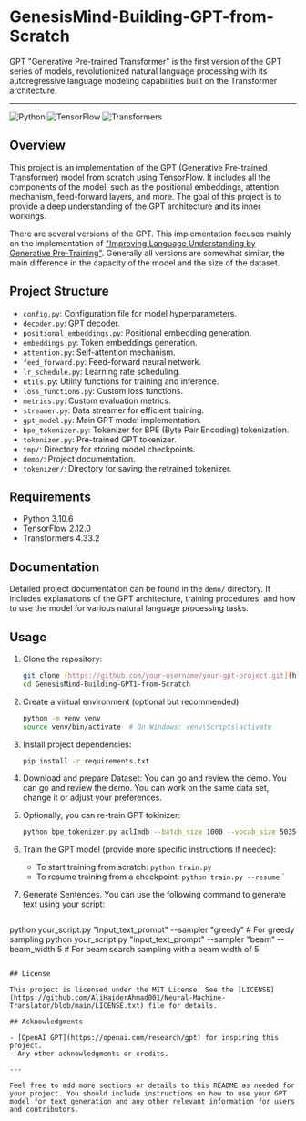 # GenesisMind-Building-GPT-from-Scratch

GPT "Generative Pre-trained Transformer" is the first version of the GPT series of models, revolutionized natural language processing with its autoregressive language modeling capabilities built on the Transformer architecture.

---

![Python](https://img.shields.io/badge/python-3.10.6-blue.svg)
![TensorFlow](https://img.shields.io/badge/tensorflow-2.12.0-orange.svg)
![Transformers](https://img.shields.io/badge/transformers-required-green.svg)

## Overview

This project is an implementation of the GPT (Generative Pre-trained Transformer) model from scratch using TensorFlow. It includes all the components of the model, such as the positional embeddings, attention mechanism, feed-forward layers, and more. The goal of this project is to provide a deep understanding of the GPT architecture and its inner workings. 

There are several versions of the GPT. This implementation focuses mainly on the implementation of ["Improving Language Understanding by Generative Pre-Training"](https://www.semanticscholar.org/paper/Improving-Language-Understanding-by-Generative-Radford-Narasimhan/cd18800a0fe0b668a1cc19f2ec95b5003d0a5035). Generally all versions are somewhat similar, the main difference in the capacity of the model and the size of the dataset.

## Project Structure

- `config.py`: Configuration file for model hyperparameters.
- `decoder.py`: GPT decoder.
- `positional_embeddings.py`: Positional embedding generation.
- `embeddings.py`: Token embeddings generation.
- `attention.py`: Self-attention mechanism.
- `feed_forward.py`: Feed-forward neural network.
- `lr_schedule.py`: Learning rate scheduling.
- `utils.py`: Utility functions for training and inference.
- `loss_functions.py`: Custom loss functions.
- `metrics.py`: Custom evaluation metrics.
- `streamer.py`: Data streamer for efficient training.
- `gpt_model.py`: Main GPT model implementation.
- `bpe_tokenizer.py`: Tokenizer for BPE (Byte Pair Encoding) tokenization.
- `tokenizer.py`: Pre-trained GPT tokenizer.
- `tmp/`: Directory for storing model checkpoints.
- `demo/`: Project documentation.
- `tokenizer/`: Directory for saving the retrained tokenizer.

## Requirements

- Python 3.10.6
- TensorFlow 2.12.0
- Transformers 4.33.2 

## Documentation

Detailed project documentation can be found in the `demo/` directory. It includes explanations of the GPT architecture, training procedures, and how to use the model for various natural language processing tasks.

## Usage

1. Clone the repository:

   ```bash
   git clone [https://github.com/your-username/your-gpt-project.git](https://github.com/AliHaiderAhmad001/GenesisMind-Building-GPT1-from-Scratch.git)
   cd GenesisMind-Building-GPT1-from-Scratch
   ```

2. Create a virtual environment (optional but recommended):

   ```bash
   python -m venv venv
   source venv/bin/activate  # On Windows: venv\Scripts\activate
   ```

3. Install project dependencies:

   ```bash
   pip install -r requirements.txt
   ```
4. Download and prepare Dataset: You can go and review the demo. You can go and review the demo. You can work on the same data set, change it or adjust your preferences.
5. Optionally, you can re-train GPT tokinizer:
   ```bash
   python bpe_tokenizer.py aclImdb --batch_size 1000 --vocab_size 50357 --save --save_fp tokenizer/adapted-tokenizer
   ```
6. Train the GPT model (provide more specific instructions if needed):
   * To start training from scratch: `python train.py`
   * To resume training from a checkpoint: `python train.py --resume`
`
7. Generate Sentences. You can use the following command to generate text using your script:
   ```bash
 python your_script.py "input_text_prompt" --sampler "greedy"  # For greedy sampling
 python your_script.py "input_text_prompt" --sampler "beam" --beam_width 5  # For beam search sampling with a beam width of 5

   ```

## License

This project is licensed under the MIT License. See the [LICENSE](https://github.com/AliHaiderAhmad001/Neural-Machine-Translator/blob/main/LICENSE.txt) file for details.

## Acknowledgments

- [OpenAI GPT](https://openai.com/research/gpt) for inspiring this project.
- Any other acknowledgments or credits.

---

Feel free to add more sections or details to this README as needed for your project. You should include instructions on how to use your GPT model for text generation and any other relevant information for users and contributors.
